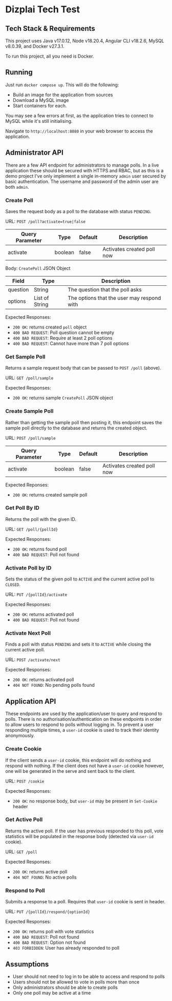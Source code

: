 # Dizplai Tech Test

## Tech Stack & Requirements

This project uses Java v17.0.12, Node v18.20.4, Angular CLI v18.2.6, MySQL v8.0.39, and Docker v27.3.1.

To run this project, all you need is Docker.


## Running

Just run `docker compose up`. This will do the following:

- Build an image for the application from sources
- Download a MySQL image
- Start containers for each.

You may see a few errors at first, as the application tries to connect to MySQL while it's still initialising.

Navigate to `http://localhost:8080` in your web browser to access the application.


## Administrator API

There are a few API endpoint for administrators to manage polls.
In a live application these should be secured with HTTPS and RBAC, but as this is a demo project I've only implement a single in-memory `admin` user secured by basic authentication.
The username and password of the admin user are both `admin`.


### Create Poll

Saves the request body as a poll to the database with status `PENDING`.

URL: `POST /poll?activate=true|false`

| Query Parameter | Type    | Default | Description                |
|-----------------|---------|---------|----------------------------|
| activate        | boolean | false   | Activates created poll now |

Body: `CreatePoll` JSON Object

| Field    | Type           | Description                                |
|----------|----------------|--------------------------------------------|
| question | String         | The question that the poll asks            |
| options  | List of String | The options that the user may respond with |

Expected Responses:
* `200 OK`: returns created `poll` object
* `400 BAD REQUEST`: Poll question cannot be empty
* `400 BAD REQUEST`: Require at least 2 poll options
* `400 BAD REQUEST`: Cannot have more than 7 poll options


### Get Sample Poll

Returns a sample request body that can be passed to `POST /poll` (above).

URL: `GET /poll/sample`

Expected Responses:
* `200 OK`: returns sample `CreatePoll` JSON object


### Create Sample Poll

Rather than getting the sample poll then posting it, this endpoint saves the sample poll directly to the database and returns the created object.

URL: `POST /poll/sample`

| Query Parameter | Type    | Default | Description                |
|-----------------|---------|---------|----------------------------|
| activate        | boolean | false   | Activates created poll now |


Expected Reponses:
* `200 OK`: returns created sample poll


### Get Poll By ID

Returns the poll with the given ID.

URL: `GET /poll/{pollId}`

Expected Responses:
* `200 OK`: returns found poll
* `400 BAD REQUEST`: Poll not found


### Activate Poll by ID

Sets the status of the given poll to `ACTIVE` and the current active poll to `CLOSED`.

URL: `PUT /{pollId}/activate`

Expected Responses:
* `200 OK`: returns activated poll
* `400 BAD REQUEST`: Poll not found


### Activate Next Poll

Finds a poll with status `PENDING` and sets it to `ACTIVE` while closing the current active poll.

URL: `POST /activate/next`

Expected Responses:
* `200 OK`: returns activated poll
* `404 NOT FOUND`: No pending polls found


## Application API

These endpoints are used by the application/user to query and respond to polls.
There is no authorisation/authentication on these endpoints in order to allow users to respond to polls without logging in.
To prevent a user responding multiple times, a `user-id` cookie is used to track their identity anonymously.


### Create Cookie

If the client sends a `user-id` cookie, this endpoint will do nothing and respond with nothing.
If the client does not have a `user-id` cookie however, one will be generated in the serve and sent back to the client.

URL: `POST /cookie`

Expected Responses:
* `200 OK`: no response body, but `user-id` may be present in `Set-Cookie` header


### Get Active Poll

Returns the active poll.
If the user has previous responded to this poll, vote statistics will be populated in the response body (detected via `user-id` cookie).

URL: `GET /poll`

Expected Responses:
* `200 OK`: returns active poll
* `404 NOT FOUND`: No active polls


### Respond to Poll

Submits a response to a poll. Requires that `user-id` cookie is sent in header.

URL: `PUT /{pollId}/respond/{optionId}`

Expected Responses:
* `200 OK`: returns poll with vote statistics
* `400 BAD REQUEST`: Poll not found
* `400 BAD REQUEST`: Option not found
* `403 FORBIDDEN`: User has already responded to poll


## Assumptions

* User should not need to log in to be able to access and respond to polls
* Users should not be allowed to vote in polls more than once
* Only administrators should be able to create polls
* Only one poll may be active at a time
